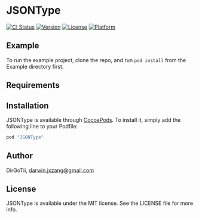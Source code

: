 # JSONType

[![CI Status](http://img.shields.io/travis/DirGoTii/JSONType.svg?style=flat)](https://travis-ci.org/DirGoTii/JSONType)
[![Version](https://img.shields.io/cocoapods/v/JSONType.svg?style=flat)](http://cocoapods.org/pods/JSONType)
[![License](https://img.shields.io/cocoapods/l/JSONType.svg?style=flat)](http://cocoapods.org/pods/JSONType)
[![Platform](https://img.shields.io/cocoapods/p/JSONType.svg?style=flat)](http://cocoapods.org/pods/JSONType)

## Example

To run the example project, clone the repo, and run `pod install` from the Example directory first.

## Requirements

## Installation

JSONType is available through [CocoaPods](http://cocoapods.org). To install
it, simply add the following line to your Podfile:

```ruby
pod "JSONType"
```

## Author

DirGoTii, darwin.jxzang@gmail.com

## License

JSONType is available under the MIT license. See the LICENSE file for more info.
